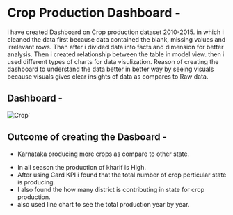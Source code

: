 # Crop Production Dashboard -
i have created Dashboard on Crop production dataset 2010-2015. in which i cleaned the data first because data contained the blank, missing values and irrelevant rows. Than after i divided data into facts and dimension for better analysis. Then i created relationship between the table in model view. then i used different types of charts for data visulization.
Reason of creating the dashboard to understand the data better in better way by seeing visuals because visuals gives clear insights of data as compares to Raw data.
## Dashboard -
![Crop`](https://github.com/user-attachments/assets/7b2907fc-d335-4611-9517-448fb975a53b)
## Outcome of creating the Dasboard - 
- Karnataka producing more crops as compare to other state.
+ In all season the production of kharif is High.
+ After using Card KPI i found that the total number of crop perticular state is producing.
+ I also found the how many district is contributing in state for crop production.
+ also used line chart to see the total production year by year.

